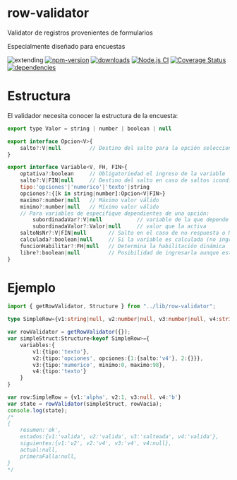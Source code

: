 # row-validator
Validator de registros provenientes de formularios

Especialmente diseñado para encuestas

![extending](https://img.shields.io/badge/stability-extending-orange.svg)
[![npm-version](https://img.shields.io/npm/v/row-validator.svg)](https://npmjs.org/package/row-validator)
[![downloads](https://img.shields.io/npm/dm/row-validator.svg)](https://npmjs.org/package/row-validator)
[![Node.js CI](https://github.com/codenautas/row-validator/workflows/Node.js%20CI/badge.svg)](https://github.com/codenautas/row-validator/actions?query=workflow%3A%22Node.js+CI%22)
[![Coverage Status](https://coveralls.io/repos/github/codenautas/row-validator/badge.svg?branch=master)](https://coveralls.io/github/codenautas/row-validator?branch=master)
[![dependencies](https://img.shields.io/david/codenautas/row-validator.svg)](https://david-dm.org/codenautas/row-validator)


# Estructura

El validador necesita conocer la estructura de la encuesta:
```js
export type Valor = string | number | boolean | null

export interface Opcion<V>{
    salto?:V|null         // Destino del salto para la opción seleccionada
}

export interface Variable<V, FH, FIN>{
    optativa?:boolean     // Obligatoriedad el ingreso de la variable
    salto?:V|FIN|null     // Destino del salto en caso de saltos icondicionales
    tipo:'opciones'|'numerico'|'texto'|string
    opciones?:{[k in string|number]:Opcion<V|FIN>}
    maximo?:number|null   // Máximo valor válido
    minimo?:number|null   // Míximo valor válido
    // Para variables de especifique dependientes de una opción:
        subordinadaVar?:V|null           // variable de la que depende
        subordinadaValor?:Valor|null     // valor que la activa
    saltoNsNr?:V|FIN|null       // Salto en el caso de no respuesta o NS/NC
    calculada?:boolean|null     // Si la variable es calculada (no ingresada)
    funcionHabilitar?:FH|null   // Determina la habilitación dinámica
    libre?:boolean|null         // Posibilidad de ingresarla aunque esté salteada
}
```

# Ejemplo

```ts
import { getRowValidator, Structure } from "../lib/row-validator";

type SimpleRow={v1:string|null, v2:number|null, v3:number|null, v4:string|null}

var rowValidator = getRowValidator({});
var simpleStruct:Structure<keyof SimpleRow>={
    variables:{
        v1:{tipo:'texto'},
        v2:{tipo:'opciones', opciones:{1:{salto:'v4'}, 2:{}}},
        v3:{tipo:'numerico', minimo:0, maximo:98},
        v4:{tipo:'texto'}
    }
}

var row:SimpleRow = {v1:'alpha', v2:1, v3:null, v4:'b'}
var state = rowValidator(simpleStruct, rowVacia);
console.log(state);
/*
{
    resumen:'ok',
    estados:{v1:'valida', v2:'valida', v3:'salteada', v4:'valida'},
    siguientes:{v1:'v2', v2:'v4', v3:'v4', v4:null},
    actual:null,
    primeraFalla:null,
}
*/

```